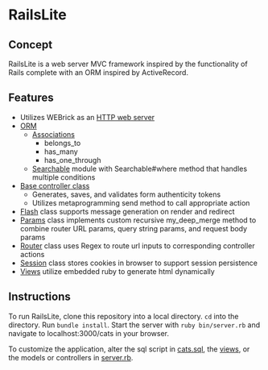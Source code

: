 # RailsLite

## Concept
RailsLite is a web server MVC framework inspired by the functionality of Rails complete
with an ORM inspired by ActiveRecord.

## Features
 * Utilizes WEBrick as an [HTTP web server][server]
 * [ORM][orm]
   * [Associations][associations]
     * belongs_to
     * has_many
     * has_one_through
   * [Searchable][searchable] module with Searchable#where method that handles
   multiple conditions
 * [Base controller class][controller]
   * Generates, saves, and validates form authenticity tokens
   * Utilizes metaprogramming send method to call appropriate action
 * [Flash][flash] class supports message generation on render and redirect
 * [Params][params] class implements custom recursive my_deep_merge method to combine
 router URL params, query string params, and request body params
 * [Router][router] class uses Regex to route url inputs to corresponding controller actions
 * [Session][session] class stores cookies in browser to support session persistence
 * [Views][views] utilize embedded ruby to generate html dynamically

 [searchable]: ./lib/active_record/searchable.rb
 [orm]: ./lib/active_record
 [associations]: ./lib/active_record/associatable.rb
 [controller]: ./lib/controller.rb
 [flash]: ./lib/flash.rb
 [params]: ./lib/params.rb
 [router]: ./lib/router.rb
 [session]: ./lib/session.rb


## Instructions
To run RailsLite, clone this repository into a local directory. ```cd``` into
the directory. Run ```bundle install```. Start the server with
```ruby bin/server.rb``` and navigate to localhost:3000/cats in your browser.

To customize the application, alter the sql script in [cats.sql][sql], the [views][views], or the
models or controllers in [server.rb][server].

[sql]: ./cats.sql
[server]: ./bin/server.rb
[views]: ./views
